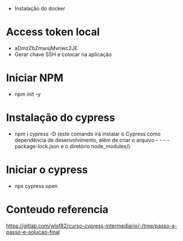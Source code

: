- Instalação do docker
# Access token local
- aDmzZbZmwsjMvriwc2JE
- Gerar chave SSH e colocar na aplicação

# Iniciar NPM
- npm init -y

# Instalação do cypress
- npm i cypress -D (este comando irá instalar o Cypress como dependência de desenvolvimento, além de criar o arquivo - - - - package-lock.json e o diretório node_modules/)

# Iniciar o cypress
- npx cypress open

# Conteudo referencia
https://gitlab.com/wlsf82/curso-cypress-intermediario/-/tree/passo-a-passo-e-solucao-final